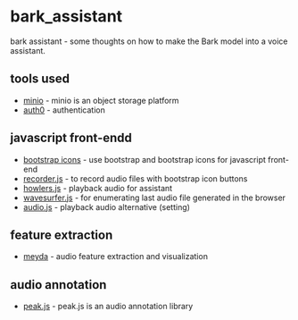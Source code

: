 # bark_assistant
bark assistant - some thoughts on how to make the Bark model into a voice assistant.

## tools used
- [minio](https://github.com/minio/minio) - minio is an object storage platform
- [auth0](https://github.com/auth0) - authentication

## javascript front-endd 
- [bootstrap icons](https://icons.getbootstrap.com/) - use bootstrap and bootstrap icons for javascript front-end
- [recorder.js](https://github.com/mattdiamond/Recorderjs) - to record audio files with bootstrap icon buttons
- [howlers.js](https://github.com/goldfire/howler.js) - playback audio for assistant
- [wavesurfer.js](https://wavesurfer-js.org/) - for enumerating last audio file generated in the browser
- [audio.js](http://kolber.github.io/audiojs/) - playback audio alternative (setting)

## feature extraction
- [meyda](https://github.com/meyda/meyda) - audio feature extraction and visualization

## audio annotation
- [peak.js](https://waveform.prototyping.bbc.co.uk/) - peak.js is an audio annotation library